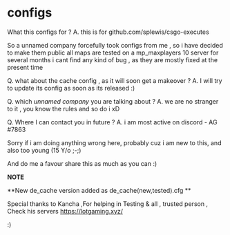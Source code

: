 # configs

What this configs for ? 
A. this is for github.com/splewis/csgo-executes  

So a unnamed company forcefully took configs from me , so i have decided to make them public
all maps are tested on a mp_maxplayers 10 server for several months 
i cant find any kind of bug , as they are mostly fixed at the present time 

Q. what about the cache config , as it will soon get a makeover ? 
A. I will try to update its config as soon as its released :) 

Q. which *unnamed company* you are talking about ?
A. we are no stranger to it , you know the rules and so do i xD

Q. Where I can contact you in future ? 
A. i am most active on discord - AG #7863

Sorry if i am doing anything wrong here, probably cuz i am new to this, and also too young (15 Y/o ;-;)

And do me a favour share this as much as you can :)

**NOTE**

**New de_cache version added as de_cache(new,tested).cfg **

Special thanks to Kancha ,For helping in Testing & all  , trusted person , Check his servers https://lotgaming.xyz/

:)
